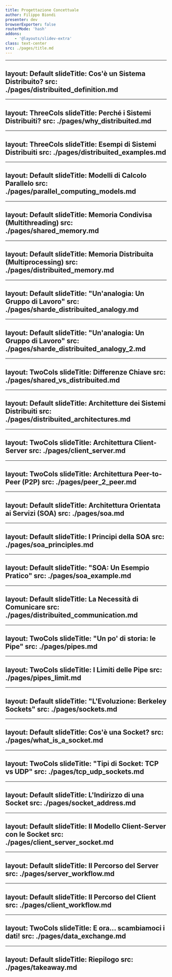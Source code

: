 ```yaml
---
title: Progettazione Concettuale
author: Filippo Biondi
presenter: dev
browserExporter: false
routerMode: 'hash'
addons:
    - '@layouts/slidev-extra'
class: text-center
src: ./pages/title.md
---
```


---
layout: Default
slideTitle: Cos'è un Sistema Distribuito?
src: ./pages/distribuited_definition.md
---

---
layout: ThreeCols
slideTitle: Perché i Sistemi Distribuiti?
src: ./pages/why_distribuited.md
---

---
layout: ThreeCols
slideTitle: Esempi di Sistemi Distribuiti
src: ./pages/distribuited_examples.md
---

---
layout: Default
slideTitle: Modelli di Calcolo Parallelo
src: ./pages/parallel_computing_models.md
---

---
layout: Default
slideTitle: Memoria Condivisa (Multithreading)
src: ./pages/shared_memory.md
---

---
layout: Default
slideTitle: Memoria Distribuita (Multiprocessing)
src: ./pages/distribuited_memory.md
---

---
layout: Default
slideTitle: "Un'analogia: Un Gruppo di Lavoro"
src: ./pages/sharde_distribuited_analogy.md
---

---
layout: Default
slideTitle: "Un'analogia: Un Gruppo di Lavoro"
src: ./pages/sharde_distribuited_analogy_2.md
---

---
layout: TwoCols
slideTitle: Differenze Chiave
src: ./pages/shared_vs_distribuited.md
---

---
layout: Default
slideTitle: Architetture dei Sistemi Distribuiti
src: ./pages/distribuited_architectures.md
---

---
layout: TwoCols
slideTitle: Architettura Client-Server
src: ./pages/client_server.md
---

---
layout: TwoCols
slideTitle: Architettura Peer-to-Peer (P2P)
src: ./pages/peer_2_peer.md
---

---
layout: Default
slideTitle: Architettura Orientata ai Servizi (SOA)
src: ./pages/soa.md
---

---
layout: Default
slideTitle: I Principi della SOA
src: ./pages/soa_principles.md
---

---
layout: Default
slideTitle: "SOA: Un Esempio Pratico"
src: ./pages/soa_example.md
---

---
layout: Default
slideTitle: La Necessità di Comunicare
src: ./pages/distribuited_communication.md
---

---
layout: TwoCols
slideTitle: "Un po' di storia: le Pipe"
src: ./pages/pipes.md
---

---
layout: TwoCols
slideTitle: I Limiti delle Pipe
src: ./pages/pipes_limit.md
---

---
layout: Default
slideTitle: "L'Evoluzione: Berkeley Sockets"
src: ./pages/sockets.md
---

---
layout: Default
slideTitle: Cos'è una Socket?
src: ./pages/what_is_a_socket.md
---

---
layout: TwoCols
slideTitle: "Tipi di Socket: TCP vs UDP"
src: ./pages/tcp_udp_sockets.md
---

---
layout: Default
slideTitle: L'Indirizzo di una Socket
src: ./pages/socket_address.md
---

---
layout: Default
slideTitle: Il Modello Client-Server con le Socket
src: ./pages/client_server_socket.md
---

---
layout: Default
slideTitle: Il Percorso del Server
src: ./pages/server_workflow.md
---

---
layout: Default
slideTitle: Il Percorso del Client
src: ./pages/client_workflow.md
---

---
layout: TwoCols
slideTitle: E ora... scambiamoci i dati!
src: ./pages/data_exchange.md
---

---
layout: Default
slideTitle: Riepilogo
src: ./pages/takeaway.md
---
